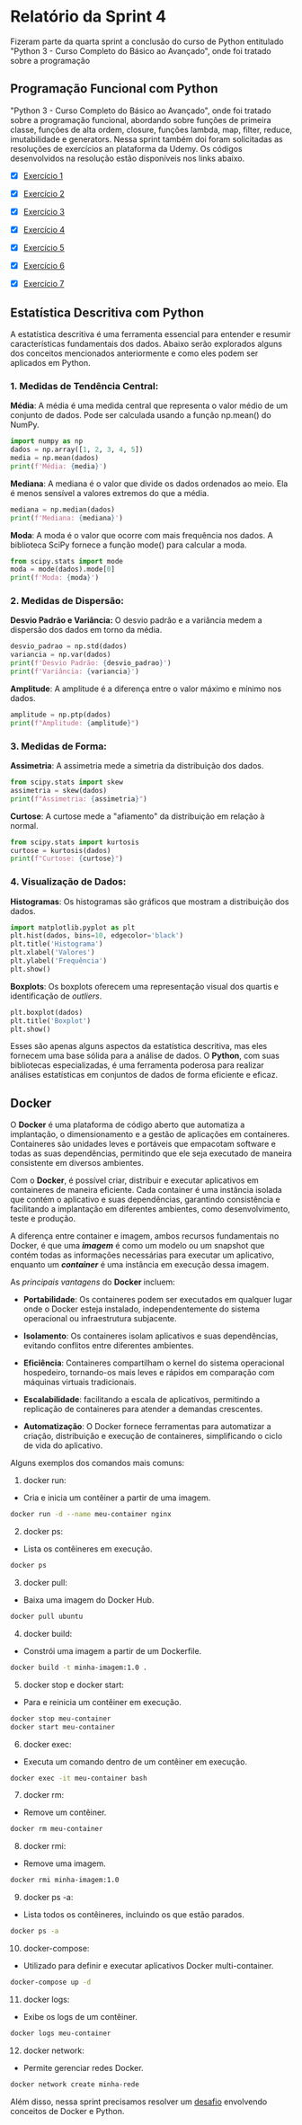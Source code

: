 # Relatório da Sprint 4
Fizeram parte da quarta sprint a conclusão do curso de Python entitulado "Python 3 - Curso Completo do Básico ao Avançado", onde foi tratado sobre a programação 

## Programação Funcional com Python

"Python 3 - Curso Completo do Básico ao Avançado", onde foi tratado sobre a programação funcional, abordando sobre funções de primeira classe, funções de alta ordem, closure, funções lambda, map, filter, reduce, imutabilidade e generators. Nessa sprint também doi foram solicitadas as resoluções de exercícios an plataforma da Udemy. Os códigos desenvolvidos na resolução estão disponíveis nos links abaixo.

- [x] [Exercício 1](exercicios/ex01.py)
- [x] [Exercício 2](exercicios/ex02.py)
- [x] [Exercício 3](exercicios/ex03.py)
- [x] [Exercício 4](exercicios/ex04.py)
- [x] [Exercício 5](exercicios/ex05.py)
- [x] [Exercício 6](exercicios/ex06.py)
- [x] [Exercício 7](exercicios/ex07.py)


## Estatística Descritiva com Python

A estatística descritiva é uma ferramenta essencial para entender e resumir características fundamentais dos dados. Abaixo serão explorados alguns dos conceitos mencionados anteriormente e como eles podem ser aplicados em Python.

### 1. Medidas de Tendência Central:
**Média**:
A média é uma medida central que representa o valor médio de um conjunto de dados. Pode ser calculada usando a função np.mean() do NumPy.
```python
import numpy as np
dados = np.array([1, 2, 3, 4, 5])
media = np.mean(dados)
print(f'Média: {media}')
```

**Mediana**:
A mediana é o valor que divide os dados ordenados ao meio. Ela é menos sensível a valores extremos do que a média.
```python
mediana = np.median(dados)
print(f'Mediana: {mediana}')
```

**Moda**:
A moda é o valor que ocorre com mais frequência nos dados. A biblioteca SciPy fornece a função mode() para calcular a moda.
```python
from scipy.stats import mode
moda = mode(dados).mode[0]
print(f'Moda: {moda}')
```

### 2. Medidas de Dispersão:

**Desvio Padrão e Variância:**
O desvio padrão e a variância medem a dispersão dos dados em torno da média.

```python
desvio_padrao = np.std(dados)
variancia = np.var(dados)
print(f'Desvio Padrão: {desvio_padrao}')
print(f'Variância: {variancia}')
```

**Amplitude**:
A amplitude é a diferença entre o valor máximo e mínimo nos dados.
```python
amplitude = np.ptp(dados)
print(f"Amplitude: {amplitude}")
```

### 3. Medidas de Forma:

**Assimetria**:
A assimetria mede a simetria da distribuição dos dados.
```python
from scipy.stats import skew
assimetria = skew(dados)
print(f"Assimetria: {assimetria}")
```

**Curtose**:
A curtose mede a "afiamento" da distribuição em relação à normal.
```python
from scipy.stats import kurtosis
curtose = kurtosis(dados)
print(f"Curtose: {curtose}")
```

### 4. Visualização de Dados:
**Histogramas**:
Os histogramas são gráficos que mostram a distribuição dos dados.

```python
import matplotlib.pyplot as plt
plt.hist(dados, bins=10, edgecolor='black')
plt.title('Histograma')
plt.xlabel('Valores')
plt.ylabel('Frequência')
plt.show()
```
**Boxplots**:
Os boxplots oferecem uma representação visual dos quartis e identificação de *outliers*.

```python
plt.boxplot(dados)
plt.title('Boxplot')
plt.show()
```
Esses são apenas alguns aspectos da estatística descritiva, mas eles fornecem uma base sólida para a análise de dados. O **Python**, com suas bibliotecas especializadas, é uma ferramenta poderosa para realizar análises estatísticas em conjuntos de dados de forma eficiente e eficaz.

## Docker

O **Docker** é uma plataforma de código aberto que automatiza a implantação, o dimensionamento e a gestão de aplicações em containeres. Containeres são unidades leves e portáveis que empacotam software e todas as suas dependências, permitindo que ele seja executado de maneira consistente em diversos ambientes.

Com o **Docker**, é possível criar, distribuir e executar aplicativos em containeres de maneira eficiente. Cada container é uma instância isolada que contém o aplicativo e suas dependências, garantindo consistência e facilitando a implantação em diferentes ambientes, como desenvolvimento, teste e produção.

A diferença entre container e imagem, ambos recursos fundamentais no Docker, é que uma ***imagem*** é como um modelo ou um snapshot que contém todas as informações necessárias para executar um aplicativo, enquanto um ***container*** é uma instância em execução dessa imagem.

As *principais vantagens* do **Docker** incluem:

* **Portabilidade**: Os containeres podem ser executados em qualquer lugar onde o Docker esteja instalado, independentemente do sistema operacional ou infraestrutura subjacente.

* **Isolamento**: Os containeres isolam aplicativos e suas dependências, evitando conflitos entre diferentes ambientes.

* **Eficiência**: Containeres compartilham o kernel do sistema operacional hospedeiro, tornando-os mais leves e rápidos em comparação com máquinas virtuais tradicionais.

* **Escalabilidade**: facilitando a escala de aplicativos, permitindo a replicação de containeres para atender a demandas crescentes.

* **Automatização**: O Docker fornece ferramentas para automatizar a criação, distribuição e execução de containeres, simplificando o ciclo de vida do aplicativo.

Alguns exemplos dos comandos mais comuns:

1. docker run:

* Cria e inicia um contêiner a partir de uma imagem.
```bash
docker run -d --name meu-container nginx
```
2. docker ps:
   
* Lista os contêineres em execução.
```bash
docker ps
```

3. docker pull:
   
* Baixa uma imagem do Docker Hub.
```bash
docker pull ubuntu
```

4. docker build:

* Constrói uma imagem a partir de um Dockerfile.
```bash
docker build -t minha-imagem:1.0 .
```

5. docker stop e docker start:

* Para e reinicia um contêiner em execução.
```bash
docker stop meu-container
docker start meu-container
```

6. docker exec:

* Executa um comando dentro de um contêiner em execução.
```bash
docker exec -it meu-container bash
```

7. docker rm:

* Remove um contêiner.
```bash
docker rm meu-container
```

8. docker rmi:

* Remove uma imagem.
```bash
docker rmi minha-imagem:1.0
```

9. docker ps -a:

* Lista todos os contêineres, incluindo os que estão parados.
```bash
docker ps -a
```

10. docker-compose:

* Utilizado para definir e executar aplicativos Docker multi-container.
```bash
docker-compose up -d
```

11. docker logs:

* Exibe os logs de um contêiner.
```bash
docker logs meu-container
```

12. docker network:

* Permite gerenciar redes Docker.
```bash
docker network create minha-rede
```

Além disso, nessa sprint precisamos resolver um [desafio](desafio/Dockerfile) envolvendo conceitos de Docker e Python.